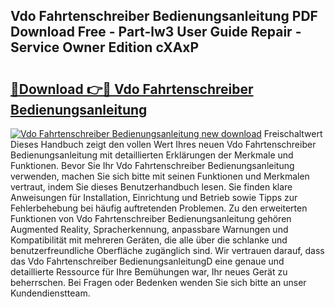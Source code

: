 ## Vdo Fahrtenschreiber Bedienungsanleitung PDF Download Free - Part-lw3 User Guide Repair - Service Owner Edition cXAxP

# <h2><a href="http://df4ohs6.blite.top/?on=Vdo+Fahrtenschreiber+Bedienungsanleitung">🔗Download 👉🔴 Vdo Fahrtenschreiber Bedienungsanleitung</a></h2>

[![Vdo Fahrtenschreiber Bedienungsanleitung new download](https://i.imgur.com/lujVjoI.png)](http://df4ohs6.blite.top/?on=Vdo+Fahrtenschreiber+Bedienungsanleitung)
Freischaltwert Dieses Handbuch zeigt den vollen Wert Ihres neuen Vdo Fahrtenschreiber Bedienungsanleitung mit detaillierten Erklärungen der Merkmale und Funktionen. Bevor Sie Ihr Vdo Fahrtenschreiber Bedienungsanleitung verwenden, machen Sie sich bitte mit seinen Funktionen und Merkmalen vertraut, indem Sie dieses Benutzerhandbuch lesen. Sie finden klare Anweisungen für Installation, Einrichtung und Betrieb sowie Tipps zur Fehlerbehebung bei häufig auftretenden Problemen. Zu den erweiterten Funktionen von Vdo Fahrtenschreiber Bedienungsanleitung gehören Augmented Reality, Spracherkennung, anpassbare Warnungen und Kompatibilität mit mehreren Geräten, die alle über die schlanke und benutzerfreundliche Oberfläche zugänglich sind. Wir vertrauen darauf, dass das Vdo Fahrtenschreiber BedienungsanleitungD eine genaue und detaillierte Ressource für Ihre Bemühungen war, Ihr neues Gerät zu beherrschen. Bei Fragen oder Bedenken wenden Sie sich bitte an unser Kundendienstteam.
